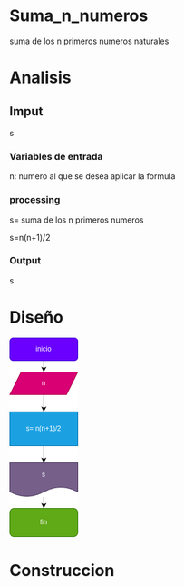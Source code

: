 # Suma_n_numeros
suma de los n primeros numeros naturales

# Analisis

## Imput
s

### Variables de entrada
n: numero al que se desea aplicar la formula
### processing
s= suma de los n primeros numeros 

s=n(n+1)/2


### Output
s
# Diseño

![Diagrama de flujo](diagrama.png "Diagrama de flujo")
# Construccion 
